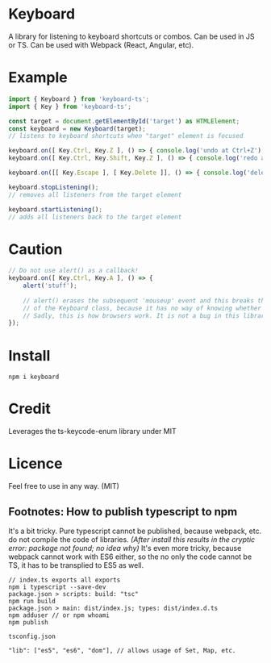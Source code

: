 # Keyboard

A library for listening to keyboard shortcuts or combos. Can be used in JS or TS. Can be used with Webpack (React, Angular, etc).

# Example

```js
import { Keyboard } from 'keyboard-ts';
import { Key } from 'keyboard-ts';

const target = document.getElementById('target') as HTMLElement;
const keyboard = new Keyboard(target);
// listens to keyboard shortcuts when "target" element is focused

keyboard.on([ Key.Ctrl, Key.Z ], () => { console.log('undo at Ctrl+Z'); });
keyboard.on([ Key.Ctrl, Key.Shift, Key.Z ], () => { console.log('redo at Ctrl+Shift+Z'); });

keyboard.on([[ Key.Escape ], [ Key.Delete ]], () => { console.log('delete at Del or Esc'); });

keyboard.stopListening();
// removes all listeners from the target element

keyboard.startListening();
// adds all listeners back to the target element

```

# Caution

```js
// Do not use alert() as a callback!
keyboard.on([ Key.Ctrl, Key.A ], () => {
    alert('stuff');
    
    // alert() erases the subsequent 'mouseup' event and this breaks the functionality
    // of the Keyboard class, because it has no way of knowing whether a key was released or not.
    // Sadly, this is how browsers work. It is not a bug in this library.
});
```

# Install

```npm i keyboard```

# Credit

Leverages the ts-keycode-enum library under MIT

# Licence

Feel free to use in any way. (MIT)


## Footnotes: How to publish typescript to npm

It's a bit tricky. Pure typescript cannot be published, because webpack, etc. do not compile the code of libraries.
*(After install this results in the cryptic error: package not found; no idea why)*
It's even more tricky, because webpack cannot work with ES6 either, so the no only the code cannot be TS, it has to be transplied to ES5 as well.

```
// index.ts exports all exports
npm i typescript --save-dev
package.json > scripts: build: "tsc"
npm run build
package.json > main: dist/index.js; types: dist/index.d.ts
npm adduser // or npm whoami
npm publish
```

```
tsconfig.json

"lib": ["es5", "es6", "dom"], // allows usage of Set, Map, etc.
```